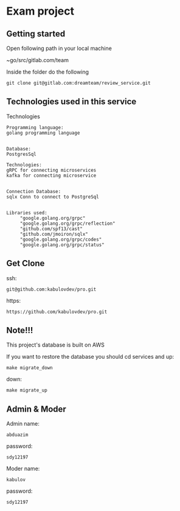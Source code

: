 # Exam project

## Getting started

Open following path in your local machine 

~go/src/gitlab.com/team

Inside the folder do the following
```
git clone git@gitlab.com:dreamteam/review_service.git
```
## Technologies used in this service
Technologies

```
Programming language:
golang programming language


Database:
PostgresSql

Technologies:
gRPC for connecting microservices
kafka for connecting microservice


Connection Database:
sqlx Conn to connect to PostgreSql


Libraries used:
     "google.golang.org/grpc"
	 "google.golang.org/grpc/reflection"
     "github.com/spf13/cast"
     "github.com/jmoiron/sqlx"
     "google.golang.org/grpc/codes"
     "google.golang.org/grpc/status"

```

## Get Clone

ssh: 
```
git@github.com:kabulovdev/pro.git 

```
https:
```
https://github.com/kabulovdev/pro.git

```

## Note!!!

This project's database is built on AWS

If you want to restore the database
you should cd services and 
up:
```
make migrate_down

```
down:
```
make migrate_up
```


## Admin & Moder
Admin
name: 
```
abduazim 
```
password: 
```
sdy12197
``` 

Moder
name: 
```
kabulov 
```
password: 
```
sdy12197
``` 